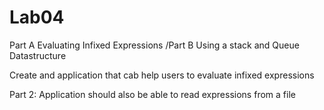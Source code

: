 # Lab04
Part A Evaluating Infixed Expressions /Part B Using a stack and Queue Datastructure



Create and application that cab help users to evaluate infixed expressions


Part 2: Application should also be able to read expressions from a file
